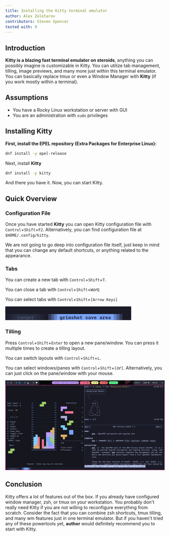 ```yaml
---
title: Installing the Kitty terminal emulator 
author: Alex Zolotarov 
contributors: Steven Spencer
tested with: 9
---
```


## Introduction

**Kitty is a blazing fast terminal emulator on steroids**, anything you can possibly imagine is customizable in Kitty.
You can utilize tab management, tilling, image previews, and many more just within this terminal emulator. 
You can basically replace tmux or even a Window Manager with **Kitty** (if you work mostly within a terminal).

## Assumptions

- You have a Rocky Linux workstation or server with GUI
- You are an administration with `sudo` privileges

## Installing Kitty

**First, install the EPEL repository (Extra Packages for Enterprise Linux):**

```bash
dnf install -y epel-release
```

Next, install **Kitty** 

```bash
dnf install -y kitty
```

And there you have it. Now, you can start Kitty.

## Quick Overview

### Configuration File

Once you have started **Kitty** you can open Kitty configuration file with `Control`+`Shift`+`F2`. 
Alternatively, you can find configuration file at `$HOME/.config/kitty`.

We are not going to go deep into configuration file itself, just keep in mind that you can change any default shortcuts, or anything related to the appearance.

### Tabs

You can create a new tab with `Control`+`Shift`+`T`.

You can close a tab with `Control`+`Shift`+`W`*or*`Q`

You can select tabs with `Control`+`Shift`+`[Arrow Keys]`

![kittytabs](./images/kitty_tabs.png)

### Tilling

Press `Control`+`Shift`+`Enter` to open a new pane/window.
You can press it multiple times to create a tilling layout. 

You can switch layouts with `Control`+`Shift`+`L`.

You can select windows/panes with `Control`+`Shift`+`[`*or*`]`.
Alternatively, you can just click on the pane/window with your mouse.

![kittytilling](./images/kitty_tilling.png)

## Conclusion

Kitty offers a lot of features out of the box.
If you already have configured window manager, zsh, or tmux on your workstation.
You probably don't really need Kitty if you are not willing to reconfigure everything from scratch.
Consider the fact that you can combine zsh shortcuts, tmux tilling, and many wm features just in one terminal emulator.
But if you haven't tried any of these powertools yet, **author** would definitely recommend you to start with Kitty.
